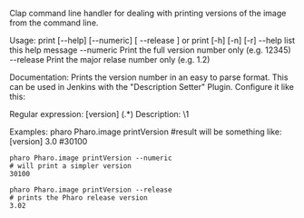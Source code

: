 Clap command line handler for dealing with printing versions of the image from the command line.

Usage: print  [--help] [--numeric] [ --release ]  or
	     print [-h] [-n] [-r]
	--help                   list this help message
	--numeric   Print the full version number only (e.g. 12345)
	--release   Print the major relase number only (e.g. 1.2)
	
Documentation:
Prints the version number in an easy to parse format. This can be used in Jenkins with the "Description Setter" Plugin. Configure it like this:

Regular expression:  \[version\] (.*)
Description: \1


Examples:
	pharo Pharo.image printVersion
	#result will be something like:
	[version] 3.0 #30100

	pharo Pharo.image printVersion --numeric
	# will print a simpler version
	30100
	
	pharo Pharo.image printVersion --release
	# prints the Pharo release version
	3.02